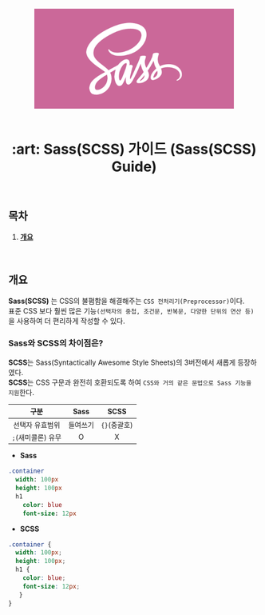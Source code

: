 <div align="center">
  <br />
  <img src="./images/sass_logo.png" height="200px" />
  <br />
  <br />
  <h1>:art: Sass(SCSS) 가이드 (Sass(SCSS) Guide)</h1>
</div>
 
<br />
 
## 목차
 
1. **[개요](#개요)**

<br />

## 개요

**Sass(SCSS)** 는 CSS의 불폄함을 해결해주는 `CSS 전처리기(Preprocessor)`이다.  
표준 CSS 보다 훨씬 많은 기능`(선택자의 중첩, 조건문, 반복문, 다양한 단위의 연산 등)`을 사용하여 더 편리하게 작성할 수 있다.

### Sass와 SCSS의 차이점은?

**SCSS**는 Sass(Syntactically Awesome Style Sheets)의 3버전에서 새롭게 등장하였다.  
**SCSS**는 CSS 구문과 완전히 호환되도록 하여 `CSS와 거의 같은 문법으로 Sass 기능을 지원`한다.

구분 | Sass | SCSS
:--:|:--:|:--:
선택자 유효범위 | 들여쓰기 | `{}`(중괄호)
`;`(새미콜론) 유무 | O | X

- **Sass**
```sass
.container
  width: 100px
  height: 100px
  h1
    color: blue
    font-size: 12px
```

- **SCSS**
```scss
.container {
  width: 100px;
  height: 100px;
  h1 {
    color: blue;
    font-size: 12px;
   }
}
```




